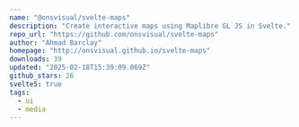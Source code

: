 ```yaml
---
name: "@onsvisual/svelte-maps"
description: "Create interactive maps using Maplibre GL JS in Svelte."
repo_url: "https://github.com/onsvisual/svelte-maps"
author: "Ahmad Barclay"
homepage: "http://onsvisual.github.io/svelte-maps"
downloads: 39
updated: "2025-02-18T15:39:09.069Z"
github_stars: 26
svelte5: true
tags: 
  - ui
  - media
---
```

